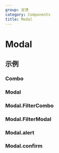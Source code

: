 ```yaml
---
group: 反馈
category: Components
title: Modal
---
```


# Modal

## 示例

### Combo

<code src="./demos/Combo/index.jsx"></code>

### Modal

<code src="./demos/Modal/index.jsx"></code>

### Modal.FilterCombo

<code src="./demos/FilterCombo/index.jsx"></code>

### Modal.FilterModal

<code src="./demos/FilterModal/index.jsx"></code>

### Modal.alert

<code src="./demos/alert/index.jsx"></code>

### Modal.confirm

<code src="./demos/confirm/index.jsx"></code>
